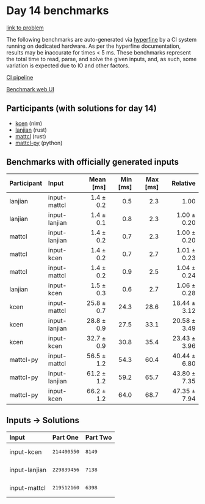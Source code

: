 # Day 14 benchmarks

[link to problem](https://adventofcode.com/2024/day/14)

The following benchmarks are auto-generated via
[hyperfine](https://github.com/sharkdp/hyperfine) by a CI system running on
dedicated hardware. As per the hyperfine documentation, results may be
inaccurate for times < 5 ms. These benchmarks represent the total time to read,
parse, and solve the given inputs, and, as such, some variation is expected due
to IO and other factors.

[CI pipeline](http://ci.papercode.net:8080/teams/main/pipelines/aoc2024)

[Benchmark web UI](https://aoc.ancalagon.black)


## Participants (with solutions for day 14)

- [kcen](https://github.com/kcen/aoc2024) (nim)
- [lanjian](https://github.com/lanjian/aoc-2024) (rust)
- [mattcl](https://github.com/mattcl/aoc2024) (rust)
- [mattcl-py](https://github.com/mattcl/aoc2024-py) (python)


## Benchmarks with officially generated inputs

| Participant | Input | Mean [ms] | Min [ms] | Max [ms] | Relative |
|:---|:---|---:|---:|---:|---:|
| lanjian | input-mattcl | 1.4 ± 0.2 | 0.5 | 2.3 | 1.00 |
| lanjian | input-lanjian | 1.4 ± 0.1 | 0.8 | 2.3 | 1.00 ± 0.20 |
| mattcl | input-lanjian | 1.4 ± 0.2 | 0.7 | 2.3 | 1.00 ± 0.20 |
| mattcl | input-kcen | 1.4 ± 0.2 | 0.7 | 2.7 | 1.01 ± 0.23 |
| mattcl | input-mattcl | 1.4 ± 0.2 | 0.9 | 2.5 | 1.04 ± 0.24 |
| lanjian | input-kcen | 1.5 ± 0.3 | 0.6 | 2.7 | 1.06 ± 0.28 |
| kcen | input-mattcl | 25.8 ± 0.7 | 24.3 | 28.6 | 18.44 ± 3.12 |
| kcen | input-lanjian | 28.8 ± 0.9 | 27.5 | 33.1 | 20.58 ± 3.49 |
| kcen | input-kcen | 32.7 ± 0.9 | 30.8 | 35.4 | 23.43 ± 3.96 |
| mattcl-py | input-mattcl | 56.5 ± 1.2 | 54.3 | 60.4 | 40.44 ± 6.80 |
| mattcl-py | input-lanjian | 61.2 ± 1.2 | 59.2 | 65.7 | 43.80 ± 7.35 |
| mattcl-py | input-kcen | 66.2 ± 1.2 | 64.0 | 68.7 | 47.35 ± 7.94 |


## Inputs -> Solutions

| Input | Part One | Part Two |
|:---|:---|:---|
|input-kcen|<pre>214400550</pre>|<pre>8149</pre>|
|input-lanjian|<pre>229839456</pre>|<pre>7138</pre>|
|input-mattcl|<pre>219512160</pre>|<pre>6398</pre>|